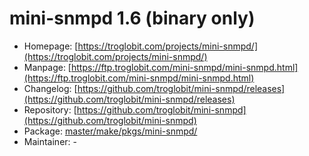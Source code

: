 # mini-snmpd 1.6 (binary only)
  - Homepage: [https://troglobit.com/projects/mini-snmpd/](https://troglobit.com/projects/mini-snmpd/)
  - Manpage: [https://ftp.troglobit.com/mini-snmpd/mini-snmpd.html](https://ftp.troglobit.com/mini-snmpd/mini-snmpd.html)
  - Changelog: [https://github.com/troglobit/mini-snmpd/releases](https://github.com/troglobit/mini-snmpd/releases)
  - Repository: [https://github.com/troglobit/mini-snmpd](https://github.com/troglobit/mini-snmpd)
  - Package: [master/make/pkgs/mini-snmpd/](https://github.com/Freetz-NG/freetz-ng/tree/master/make/pkgs/mini-snmpd/)
  - Maintainer: -

